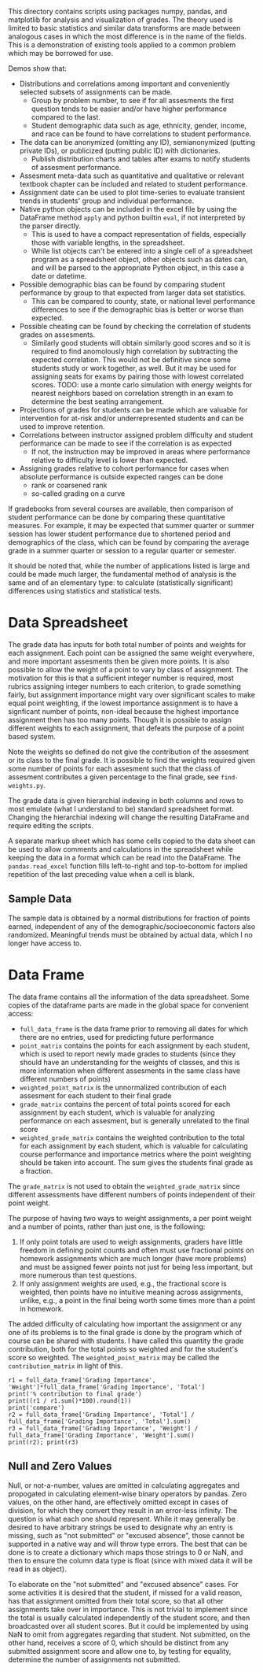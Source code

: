 This directory contains scripts using packages numpy, pandas, and matplotlib for analysis and visualization of grades. The theory used is limited to basic statistics and similar data transforms are made between analogous cases in which the most difference is in the name of the fields. This is a demonstration of existing tools applied to a common problem which may be borrowed for use.

Demos show that:
  - Distributions and correlations among important and conveniently selected subsets of assignments can be made.
    - Group by problem number, to see if for all assesments the first question tends to be easier and/or have higher performance compared to the last.
    - Student demographic data such as age, ethnicity, gender, income, and race can be found to have correlations to student performance.
  - The data can be anonymized (omitting any ID), semianonymized (putting private IDs), or publicized (putting public ID) with dictionaries.
    - Publish distribution charts and tables after exams to notify students of assesment performance.
  - Assesment meta-data such as quantitative and qualitative or relevant textbook chapter can be included and related to student performance.
  - Assignment date can be used to plot time-series to evaluate transient trends in students' group and individual performance.
  - Native python objects can be included in the excel file by using the DataFrame method `apply` and python builtin `eval`, if not interpreted by the parser directly.
    - This is used to have a compact representation of fields, especially those with variable lengths, in the spreadsheet.
    - While list objects can't be entered into a single cell of a spreadsheet program as a spreadsheet object, other objects such as dates can, and will be parsed to the appropriate Python object, in this case a date or datetime.
  - Possible demographic bias can be found by comparing student performance by group to that expected from larger data set statistics.
    - This can be compared to county, state, or national level performance differences to see if the demographic bias is better or worse than expected.
  - Possible cheating can be found by checking the correlation of students grades on assesments.
    - Similarly good students will obtain similarly good scores and so it is required to find anomolously high correlation by subtracting the expected correlation. This would not be definitive since some students study or work together, as well. But it may be used for assigning seats for exams by pairing those with lowest correlated scores. TODO: use a monte carlo simulation with energy weights for nearest neighbors based on correlation strength in an exam to determine the best seating arrangement.
  - Projections of grades for students can be made which are valuable for intervention for at-risk and/or underrepresented students and can be used to improve retention.
  - Correlations between instructor assigned problem difficulty and student performance can be made to see if the correlation is as expected
    - If not, the instruction may be improved in areas where performance relative to difficulty level is lower than expected.
  - Assigning grades relative to cohort performance for cases when absolute performance is outside expected ranges can be done
    - rank or coarsened rank 
    - so-called grading on a curve 

If gradebooks from several courses are available, then comparison of student performance can be done by comparing these quantitative measures. For example, it may be expected that summer quarter or summer session has lower student performance due to shortened period and demographics of the class, which can be found by comparing the average grade in a summer quarter or session to a regular quarter or semester.

It should be noted that, while the number of applications listed is large and could be made much larger, the fundamental method of analysis is the same and of an elementary type: to calculate (statistically significant) differences using statistics and statistical tests.

# Data Spreadsheet
The grade data has inputs for both total number of points and weights for each assignment. Each point can be assigned the same weight everywhere, and more important assesments then be given more points. It is also possible to allow the weight of a point to vary by class of assignment. The motivation for this is that a sufficient integer number is required, most rubrics assigning integer numbers to each criterion, to grade something fairly, but assignment importance might vary over significant scales to make equal point weighting, if the lowest importance assignment is to have a signficant number of points, non-ideal because the highest importance assignment then has too many points. Though it is possible to assign different weights to each assignment, that defeats the purpose of a point based system.

Note the weights so defined do not give the contribution of the assesment or its class to the final grade. It is possible to find the weights required given some number of points for each assesment such that the class of assesment contributes a given percentage to the final grade, see `find-weights.py`.

The grade data is given hierarchial indexing in both columns and rows to most emulate (what I understand to be) standard spreadsheet format. Changing the hierarchial indexing will change the resulting DataFrame and require editing the scripts.

A separate markup sheet which has some cells copied to the data sheet can be used to allow comments and calculations in the spreadsheet while keeping the data in a format which can be read into the DataFrame. The `pandas.read_excel` function fills left-to-right and top-to-bottom for implied repetition of the last preceding value when a cell is blank.

## Sample Data

The sample data is obtained by a normal distributions for fraction of points earned, independent of any of the demographic/socioeconomic factors also randomized. Meaningful trends must be obtained by actual data, which I no longer have access to.

# Data Frame
The data frame contains all the information of the data spreadsheet. Some copies of the dataframe parts are made in the global space for convenient access:

- `full_data_frame` is the data frame prior to removing all dates for which there are no entries, used for predicting future performance
- `point_matrix` contains the points for each assignment by each student, which is used to report newly made grades to students (since they should have an understanding for the weights of classes, and this is more information when different assesments in the same class have different numbers of points)
- `weighted_point_matrix` is the unnormalized contribution of each assesment for each student to their final grade
- `grade_matrix` contains the percent of total points scored for each assignment by each student, which is valuable for analyzing performance on each assesment, but is generally unrelated to the final score
- `weighted_grade_matrix` contains the weighted contribution to the total for each assignment by each student, which is valuable for calculating course performance and importance metrics where the point weighting should be taken into account. The sum gives the students final grade as a fraction.

The `grade_matrix` is not used to obtain the `weighted_grade_matrix` since different assessments have different numbers of points independent of their point weight.

The purpose of having two ways to weight assignments, a per point weight and a number of points, rather than just one, is the following:

1. If only point totals are used to weigh assignments, graders have little freedom in defining point counts and often must use fractional points on homework assignments which are much longer (have more problems) and must be assigned fewer points not just for being less important, but more numerous than test questions.
2. If only assignment weights are used, e.g., the fractional score is weighted, then points have no intuitive meaning across assignments, unlike, e.g., a point in the final being worth some times more than a point in homework.

The added difficulty of calculating how important the assignment or any one of its problems is to the final grade is done by the program which of course can be shared with students. I have called this quantity the grade contribution, both for the total points so weighted and for the student's score so weighted. The `weighted_point_matrix` may be called the `contribution_matrix` in light of this.

```
r1 = full_data_frame['Grading Importance', 'Weight']*full_data_frame['Grading Importance', 'Total']
print('% contribution to final grade')
print((r1 / r1.sum()*100).round(1))
print('compare')
r2 = full_data_frame['Grading Importance', 'Total'] / full_data_frame['Grading Importance', 'Total'].sum()
r3 = full_data_frame['Grading Importance', 'Weight'] / full_data_frame['Grading Importance', 'Weight'].sum()
print(r2); print(r3)
```

## Null and Zero Values
Null, or not-a-number, values are omitted in calculating aggregates and propogated in calculating element-wise binary operators by pandas. Zero values, on the other hand, are effectively omitted except in cases of division, for which they convert they result in an error-less infinity. The question is what each one should represent. While it may generally be desired to have arbitrary strings be used to designate why an entry is missing, such as "not submitted" or "excused absence", those cannot be supported in a native way and will throw type errors. The best that can be done is to create a dictionary which maps those strings to 0 or NaN, and then to ensure the column data type is float (since with mixed data it will be read in as object). 

To elaborate on the "not submitted" and "excused absence" cases. For some activities it is desired that the student, if missed for a valid reason, has that assignment omitted from their total score, so that all other assignments take over in importance. This is not trivial to implement since the total is usually calculated independently of the student score, and then broadcasted over all student scores. But it could be implemented by using NaN to omit from aggregates regarding that student. Not submitted, on the other hand, receives a score of 0, which should be distinct from any submitted assignment score and allow one to, by testing for equality, determine the number of assignments not submitted.
